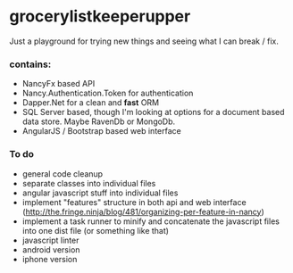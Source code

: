 grocerylistkeeperupper
======================

Just a playground for trying new things and seeing what I can break / fix.

### contains:
* NancyFx based API
* Nancy.Authentication.Token for authentication
* Dapper.Net for a clean and **fast** ORM
* SQL Server based, though I'm looking at options for a document based data store. Maybe RavenDb or MongoDb.
* AngularJS / Bootstrap based web interface


### To do
* general code cleanup 
 * separate classes into individual files
 * angular javascript stuff into individual files
* implement "features" structure in both api and web interface (http://the.fringe.ninja/blog/481/organizing-per-feature-in-nancy)
* implement a task runner to minify and concatenate the javascript files into one dist file (or something like that)
* javascript linter
* android version
* iphone version
